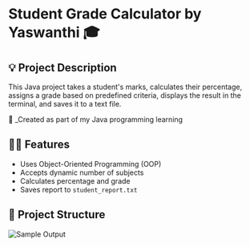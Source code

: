 # Student Grade Calculator by Yaswanthi 🎓

## 💡 Project Description

This Java project takes a student's marks, calculates their percentage, assigns a grade based on predefined criteria, displays the result in the terminal, and saves it to a text file.

🎯 \_Created as part of my Java programming learning


## 👩‍💻 Features

- Uses Object-Oriented Programming (OOP)
- Accepts dynamic number of subjects
- Calculates percentage and grade
- Saves report to `student_report.txt`

## 📁 Project Structure

![Sample Output](screenshots/output_screenshot.png)
